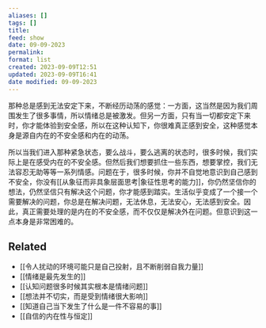 ```yaml
---
aliases: []
tags: []
title: 
feed: show
date: 09-09-2023
permalink: 
format: list
created: 2023-09-09T12:51
updated: 2023-09-09T16:41
date modified: 09-09-2023
---
```

那种总是感到无法安定下来，不断经历动荡的感觉：一方面，这当然是因为我们周围发生了很多事情，所以情绪总是被激发。但另一方面，只有当一切都安定下来时，你才能体验到安全感，所以在这种认知下，你很难真正感到安全，这种感觉本身是源自内在的不安全感和内在的动荡。

所以当我们进入那种紧急状态，要么战斗，要么逃离的状态时，很多时候，我们实际上是在感受内在的不安全感。但然后我们想要抓住一些东西，想要掌控，我们无法容忍无助等等一系列情感。问题在于，很多时候，你并不自觉地意识到自己感到不安全，你没有[[从象征而非具象层面思考|象征性思考的能力]]，你仍然坚信你的想法，仍然坚信只有解决这个问题，你才能感到踏实。生活似乎变成了一个接一个需要解决的问题，你总是在解决问题，无法休息，无法安心，无法感到安全。因此，真正需要处理的是内在的不安全感，而不仅仅是解决外在问题。但意识到这一点本身是非常困难的。
## Related
- [[令人扰动的环境可能只是自己投射，且不断削弱自我力量]]
- [[情绪是最先发生的]]
- [[认知问题很多时候其实根本是情绪问题]]
- [[想法并不切实，而是受到情绪很大影响]]
- [[知道自己当下发生了什么是一件不容易的事]]
- [[自信的内在性与恒定]]